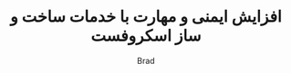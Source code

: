 ---
title: "افزایش ایمنی و مهارت با خدمات ساخت و ساز اسکروفست"
description: "خدمات ساخت و ساز با کیفیت برای نتایج ماندگار"
author: "Brad"
authorImage: "@/images/blog/brad.avif"
authorImageAlt: "توضیح آواتار"
pubDate: 2024-02-10
cardImage: "@/images/blog/post-2.avif"
cardImageAlt: "مردی با شلوار ورزشی مشکی در حال استفاده از اره دایره‌ای دیوالت و برش تخته چوب"
readTime: 5
tags: ["ایمنی", "صنعتگری", "مدیریت"]
contents: [
        "وقتی صحبت از ساخت و ساز می‌شود، ایمنی و کیفیت کار غیرقابل مذاکره هستند. در اسکروفست، ما مفتخریم که طیفی از خدمات ساخت و ساز ارائه می‌دهیم که هر دو را در اولویت قرار می‌دهد و اطمینان می‌دهد که پروژه‌هایتان برای ماندگاری ساخته شده‌اند.",
        "تیم صنعتگران ماهر ما دقت و تخصص را به هر کار می‌آورد، از نصب‌های جزئی گرفته تا کارهای ساختاری بزرگ مقیاس. با ابزارها و مواد با کیفیت بالا از موجودی گسترده ما، بالاترین استانداردهای ایمنی و صنعتگری را در هر پروژه تضمین می‌کنیم.",
        "اما تعهد ما به تعالی در اینجا پایان نمی‌یابد. ما همچنین خدمات مدیریت پروژه کاملی ارائه می‌دهیم تا ساخت شما در مسیر درست و در چارچوب بودجه باقی بماند. از هماهنگی گردش کار گرفته تا ارتباط با ذی‌نفعان، اسکروفست پیچیدگی‌ها را مدیریت می‌کند تا شما بتوانید روی دیدگاه خود متمرکز شوید.",
        "آنچه اسکروفست را متمایز می‌کند، تعهد ما به پشتیبانی مداوم است. ما فقط کار را تمام نمی‌کنیم و می‌رویم—ما برای مدت طولانی اینجا هستیم. خدمات نگهداری ما اطمینان می‌دهد که ساخت و ساز شما در شرایط بهینه باقی می‌ماند و سال‌ها آرامش خاطر فراهم می‌کند.",
        "برای مشتریان بزرگ‌تر سازمانی، ما راه‌حل‌های سفارشی متناسب با چالش‌های منحصر به فرد شما ارائه می‌دهیم. با درک نیازهای خاص شما، ما استراتژی‌هایی طراحی می‌کنیم که هدفشان حداکثرسازی کارایی و پیشبرد کسب و کار شما است.",
        "با خدمات ساخت و ساز اسکروفست، می‌توانید اعتماد کنید که پروژه‌هایتان در دستان خوبی قرار دارند. امروز تفاوت را تجربه کنید و ببینید چرا بسیاری از مشتریان اسکروفست را برای نیازهای ساخت و سازشان انتخاب می‌کنند."
]
---